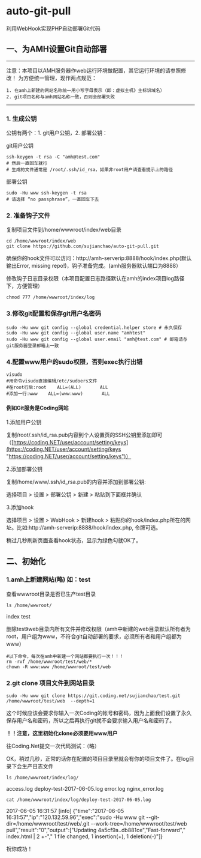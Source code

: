 # auto-git-pull
利用WebHook实现PHP自动部署Git代码

## 一、为AMH设置Git自动部署
----------
注意：本项目以AMH服务器作web运行环境做配置，其它运行环境的请参照修改！
为方便统一管理，现作两点规范：

	1. 在amh上新建的网站名称统一用小写字母表示（即：虚拟主机》主标识域名）
	2. git项目名称与amh网站名称一致，否则会部署失败

----------

### 1. 生成公钥

公钥有两个：1. git用户公钥，2. 部署公钥：

git用户公钥

    ssh-keygen -t rsa -C "amh@test.com"
    # 然后一直回车就行
    # 生成的文件通常是 /root/.ssh/id_rsa，如果非root用户请查看提示上的路径

部署公钥

	sudo -Hu www ssh-keygen -t rsa 
	# 请选择 “no passphrase”，一直回车下去

### 2. 准备钩子文件
复制项目文件到/home/wwwroot/index/web目录

	cd /home/wwwroot/index/web
	git clone https://github.com/sujianchao/auto-git-pull.git

确保你的hook文件可以访问：http://amh-serverip:8888/hook/index.php(默认输出Error, missing repo!)，钩子准备完成。(amh服务器默认端口为8888）

修改钩子日志目录权限（本项目配置日志路径默认在amh的index项目log路径下，方便管理）
	
	chmod 777 /home/wwwroot/index/log

### 3.修改git配置和保存git用户名密码

	sudo -Hu www git config --global credential.helper store # 永久保存
	sudo -Hu www git config --global user.name "amhtest" 
	sudo -Hu www git config --global user.email "amh@test.com" # 邮箱请与git服务器登录邮箱上一致

### 4.配置www用户的sudo权限，否则exec执行出错
	visudo
	#用命令visudo直接编辑/etc/sudoers文件
	#在root行后:root    ALL=(ALL)       ALL
	#添加一行:www    ALL=(www:www)       ALL



#### 例如Git服务是Coding网站
1.添加用户公钥

复制/root/.ssh/id_rsa.pub内容到个人设置页的SSH公钥里添加即可（[https://coding.NET/user/account/setting/keys](https://coding.NET/user/account/setting/keys "https://coding.NET/user/account/setting/keys")）

2.添加部署公钥

复制/home/www/.ssh/id_rsa.pub的内容并添加到部署公钥:

选择项目 > 设置 > 部署公钥 > 新建 > 粘贴到下面框并确认

3.添加hook

选择项目 > 设置 > WebHook > 新建hook > 粘贴你的hook/index.php所在的网址。比如:http://amh-serverip:8888/hook/index.php, 令牌可选。

稍过几秒刷新页面查看hook状态，显示为绿色勾就OK了。

## 二、初始化
### 1.amh上新建网站(略) 如：test
查看wwwroot目录是否已生产test目录

	ls /home/wwwroot/
index  test

删除test》web目录内所有文件并修改权限（amh中新建的web目录默认所有者为root，用户组为www，不符合git自动部署的要求，必须所有者和用户组都为www）

	#以下命令，每次在amh中新建一个网站都要执行一次！！！
	rm -rvf /home/wwwroot/test/web/*
	chown -R www:www /home/wwwroot/test/web

### 2.git clone 项目文件到网站目录

	sudo -Hu www git clone https://git.coding.net/sujianchao/test.git  /home/wwwroot/test/web  --depth=1
这个时候应该会要求你输入一次Coding的帐号和密码，因为上面我们设置了永久保存用户名和密码，所以之后再执行git就不会要求输入用户名和密码了。

**！！注意，这里初始化clone必须要用www用户**

往Coding.Net提交一次代码测试：（略）

OK，稍过几秒，正常的话你在配置的项目目录里就会有你的项目文件了。在log目录下会生产日志文件

	ls /home/wwwroot/index/log/
access.log  deploy-test-2017-06-05.log  error.log  nginx_error.log

	cat /home/wwwroot/index/log/deploy-test-2017-06-05.log
2017-06-05 16:31:57	[info]	{"time":"2017-06-05 16:31:57","ip":"120.132.59.96","exec":"sudo -Hu www git --git-dir=/home/wwwroot/test/web/.git --work-tree=/home/wwwroot/test/web pull","result":"0","output":["Updating 4a5cf9a..db881ce","Fast-forward"," index.html | 2 +-"," 1 file changed, 1 insertion(+), 1 deletion(-)"]}

祝你成功！
